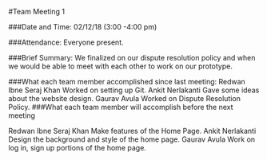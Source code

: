 #Team Meeting 1

###Date and Time: 02/12/18 (3:00 -4:00 pm)


###Attendance: 
Everyone present.

###Brief Summary:
We finalized on our dispute resolution policy and when we would be able to meet with each other to work on our prototype. 

###What each team member accomplished since last meeting:
Redwan Ibne Seraj Khan
Worked on setting up Git.
Ankit Nerlakanti
Gave some ideas about the website design.
Gaurav Avula
Worked on Dispute Resolution Policy.
###What each team member will accomplish before the next meeting

Redwan Ibne Seraj Khan
Make features of the Home Page.
Ankit Nerlakanti
Design the background and style of the home page.
Gaurav Avula
Work on log in, sign up portions of the home page.
